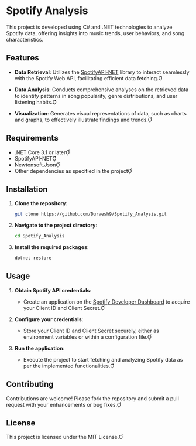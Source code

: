 # Spotify Analysis

This project is developed using C# and .NET technologies to analyze Spotify data, offering insights into music trends, user behaviors, and song characteristics.

## Features

- **Data Retrieval**: Utilizes the [SpotifyAPI-NET](https://github.com/JohnnyCrazy/SpotifyAPI-NET) library to interact seamlessly with the Spotify Web API, facilitating efficient data fetching.

- **Data Analysis**: Conducts comprehensive analyses on the retrieved data to identify patterns in song popularity, genre distributions, and user listening habits.

- **Visualization**: Generates visual representations of data, such as charts and graphs, to effectively illustrate findings and trends.

## Requirements

- .NET Core 3.1 or later
- SpotifyAPI-NET
- Newtonsoft.Json
- Other dependencies as specified in the project

## Installation

1. **Clone the repository**:

   ```bash
   git clone https://github.com/Durvesh9/Spotify_Analysis.git
   ```

2. **Navigate to the project directory**:

   ```bash
   cd Spotify_Analysis
   ```

3. **Install the required packages**:

   ```bash
   dotnet restore
   ```

## Usage

1. **Obtain Spotify API credentials**:

   - Create an application on the [Spotify Developer Dashboard](https://developer.spotify.com/dashboard/applications) to acquire your Client ID and Client Secret.

2. **Configure your credentials**:

   - Store your Client ID and Client Secret securely, either as environment variables or within a configuration file.

3. **Run the application**:

   - Execute the project to start fetching and analyzing Spotify data as per the implemented functionalities.

## Contributing

Contributions are welcome! Please fork the repository and submit a pull request with your enhancements or bug fixes.

## License

This project is licensed under the MIT License. 

